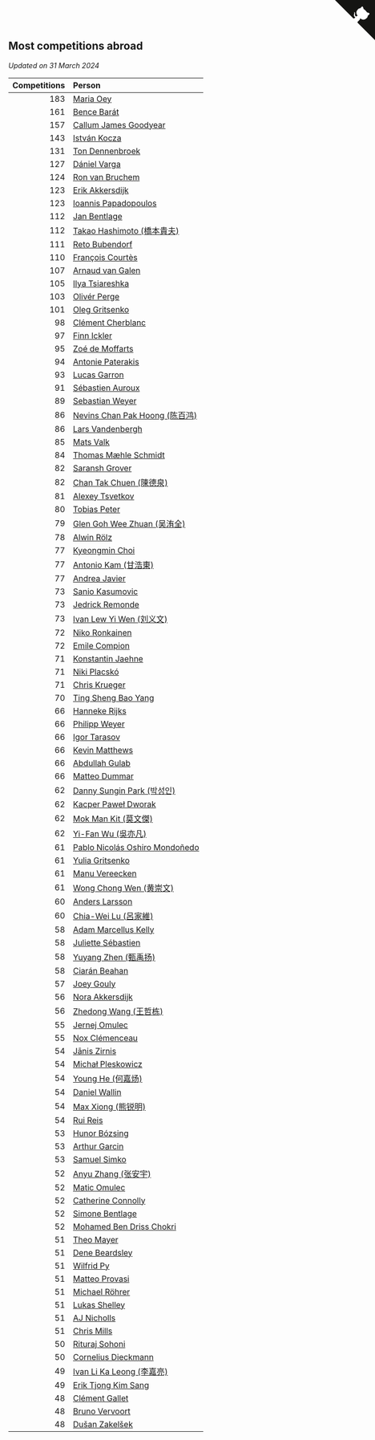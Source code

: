 ## Most competitions abroad

*Updated on 31 March 2024*

| Competitions | Person |
| ---: | :--- |
| 183 | [Maria Oey](https://www.worldcubeassociation.org/persons/2007OEYM01) |
| 161 | [Bence Barát](https://www.worldcubeassociation.org/persons/2008BARA01) |
| 157 | [Callum James Goodyear](https://www.worldcubeassociation.org/persons/2012GOOD02) |
| 143 | [István Kocza](https://www.worldcubeassociation.org/persons/2005KOCZ01) |
| 131 | [Ton Dennenbroek](https://www.worldcubeassociation.org/persons/2003DENN01) |
| 127 | [Dániel Varga](https://www.worldcubeassociation.org/persons/2008VARG01) |
| 124 | [Ron van Bruchem](https://www.worldcubeassociation.org/persons/2003BRUC01) |
| 123 | [Erik Akkersdijk](https://www.worldcubeassociation.org/persons/2005AKKE01) |
| 123 | [Ioannis Papadopoulos](https://www.worldcubeassociation.org/persons/2013PAPA01) |
| 112 | [Jan Bentlage](https://www.worldcubeassociation.org/persons/2010BENT01) |
| 112 | [Takao Hashimoto (橋本貴夫)](https://www.worldcubeassociation.org/persons/2007HASH01) |
| 111 | [Reto Bubendorf](https://www.worldcubeassociation.org/persons/2012BUBE01) |
| 110 | [François Courtès](https://www.worldcubeassociation.org/persons/2008COUR01) |
| 107 | [Arnaud van Galen](https://www.worldcubeassociation.org/persons/2006GALE01) |
| 105 | [Ilya Tsiareshka](https://www.worldcubeassociation.org/persons/2012TERE01) |
| 103 | [Olivér Perge](https://www.worldcubeassociation.org/persons/2007PERG01) |
| 101 | [Oleg Gritsenko](https://www.worldcubeassociation.org/persons/2011GRIT01) |
| 98 | [Clément Cherblanc](https://www.worldcubeassociation.org/persons/2014CHER05) |
| 97 | [Finn Ickler](https://www.worldcubeassociation.org/persons/2012ICKL01) |
| 95 | [Zoé de Moffarts](https://www.worldcubeassociation.org/persons/2010MOFF02) |
| 94 | [Antonie Paterakis](https://www.worldcubeassociation.org/persons/2012PATE01) |
| 93 | [Lucas Garron](https://www.worldcubeassociation.org/persons/2006GARR01) |
| 91 | [Sébastien Auroux](https://www.worldcubeassociation.org/persons/2008AURO01) |
| 89 | [Sebastian Weyer](https://www.worldcubeassociation.org/persons/2010WEYE02) |
| 86 | [Nevins Chan Pak Hoong (陈百鸿)](https://www.worldcubeassociation.org/persons/2010CHAN20) |
| 86 | [Lars Vandenbergh](https://www.worldcubeassociation.org/persons/2003VAND01) |
| 85 | [Mats Valk](https://www.worldcubeassociation.org/persons/2007VALK01) |
| 84 | [Thomas Mæhle Schmidt](https://www.worldcubeassociation.org/persons/2013SCHM02) |
| 82 | [Saransh Grover](https://www.worldcubeassociation.org/persons/2014GROV01) |
| 82 | [Chan Tak Chuen (陳德泉)](https://www.worldcubeassociation.org/persons/2007CHUE01) |
| 81 | [Alexey Tsvetkov](https://www.worldcubeassociation.org/persons/2017TSVE02) |
| 80 | [Tobias Peter](https://www.worldcubeassociation.org/persons/2014PETE03) |
| 79 | [Glen Goh Wee Zhuan (吴洧全)](https://www.worldcubeassociation.org/persons/2015ZHUA01) |
| 78 | [Alwin Rölz](https://www.worldcubeassociation.org/persons/2016ROLZ01) |
| 77 | [Kyeongmin Choi](https://www.worldcubeassociation.org/persons/2017CHOI07) |
| 77 | [Antonio Kam (甘浩東)](https://www.worldcubeassociation.org/persons/2017TUNG13) |
| 77 | [Andrea Javier](https://www.worldcubeassociation.org/persons/2010JAVI01) |
| 73 | [Sanio Kasumovic](https://www.worldcubeassociation.org/persons/2009KASU01) |
| 73 | [Jedrick Remonde](https://www.worldcubeassociation.org/persons/2008REMO01) |
| 73 | [Ivan Lew Yi Wen (刘义文)](https://www.worldcubeassociation.org/persons/2012WENI01) |
| 72 | [Niko Ronkainen](https://www.worldcubeassociation.org/persons/2010RONK01) |
| 72 | [Emile Compion](https://www.worldcubeassociation.org/persons/2007COMP01) |
| 71 | [Konstantin Jaehne](https://www.worldcubeassociation.org/persons/2015JAEH01) |
| 71 | [Niki Placskó](https://www.worldcubeassociation.org/persons/2008PLAC01) |
| 71 | [Chris Krueger](https://www.worldcubeassociation.org/persons/2006KRUE01) |
| 70 | [Ting Sheng Bao Yang](https://www.worldcubeassociation.org/persons/2008BAOY01) |
| 66 | [Hanneke Rijks](https://www.worldcubeassociation.org/persons/2008RIJK01) |
| 66 | [Philipp Weyer](https://www.worldcubeassociation.org/persons/2010WEYE01) |
| 66 | [Igor Tarasov](https://www.worldcubeassociation.org/persons/2016TARA04) |
| 66 | [Kevin Matthews](https://www.worldcubeassociation.org/persons/2010MATT02) |
| 66 | [Abdullah Gulab](https://www.worldcubeassociation.org/persons/2014GULA02) |
| 66 | [Matteo Dummar](https://www.worldcubeassociation.org/persons/2017DUMM01) |
| 62 | [Danny Sungin Park (박성인)](https://www.worldcubeassociation.org/persons/2015PARK13) |
| 62 | [Kacper Paweł Dworak](https://www.worldcubeassociation.org/persons/2020DWOR01) |
| 62 | [Mok Man Kit (莫文傑)](https://www.worldcubeassociation.org/persons/2009KITM01) |
| 62 | [Yi-Fan Wu (吳亦凡)](https://www.worldcubeassociation.org/persons/2010WUIF01) |
| 61 | [Pablo Nicolás Oshiro Mondoñedo](https://www.worldcubeassociation.org/persons/2010MOND01) |
| 61 | [Yulia Gritsenko](https://www.worldcubeassociation.org/persons/2012SIDO01) |
| 61 | [Manu Vereecken](https://www.worldcubeassociation.org/persons/2010VERE01) |
| 61 | [Wong Chong Wen (黄崇文)](https://www.worldcubeassociation.org/persons/2014WENW01) |
| 60 | [Anders Larsson](https://www.worldcubeassociation.org/persons/2003LARS01) |
| 60 | [Chia-Wei Lu (呂家維)](https://www.worldcubeassociation.org/persons/2007LUCH01) |
| 58 | [Adam Marcellus Kelly](https://www.worldcubeassociation.org/persons/2016KELL10) |
| 58 | [Juliette Sébastien](https://www.worldcubeassociation.org/persons/2014SEBA01) |
| 58 | [Yuyang Zhen (甄禹扬)](https://www.worldcubeassociation.org/persons/2013ZHEN11) |
| 58 | [Ciarán Beahan](https://www.worldcubeassociation.org/persons/2012BEAH01) |
| 57 | [Joey Gouly](https://www.worldcubeassociation.org/persons/2007GOUL01) |
| 56 | [Nora Akkersdijk](https://www.worldcubeassociation.org/persons/2009CHRI03) |
| 56 | [Zhedong Wang (王哲栋)](https://www.worldcubeassociation.org/persons/2015WANG83) |
| 55 | [Jernej Omulec](https://www.worldcubeassociation.org/persons/2010OMUL01) |
| 55 | [Nox Clémenceau](https://www.worldcubeassociation.org/persons/2015CLEM03) |
| 54 | [Jānis Zirnis](https://www.worldcubeassociation.org/persons/2013ZIRN01) |
| 54 | [Michał Pleskowicz](https://www.worldcubeassociation.org/persons/2009PLES01) |
| 54 | [Young He (何嘉炀)](https://www.worldcubeassociation.org/persons/2014HEYO01) |
| 54 | [Daniel Wallin](https://www.worldcubeassociation.org/persons/2013WALL03) |
| 54 | [Max Xiong (熊锐明)](https://www.worldcubeassociation.org/persons/2015XION03) |
| 54 | [Rui Reis](https://www.worldcubeassociation.org/persons/2015REIS02) |
| 53 | [Hunor Bózsing](https://www.worldcubeassociation.org/persons/2009BOZS01) |
| 53 | [Arthur Garcin](https://www.worldcubeassociation.org/persons/2014GARC27) |
| 53 | [Samuel Simko](https://www.worldcubeassociation.org/persons/2016SIMK01) |
| 52 | [Anyu Zhang (张安宇)](https://www.worldcubeassociation.org/persons/2012ZHAN08) |
| 52 | [Matic Omulec](https://www.worldcubeassociation.org/persons/2010OMUL02) |
| 52 | [Catherine Connolly](https://www.worldcubeassociation.org/persons/2017CONN04) |
| 52 | [Simone Bentlage](https://www.worldcubeassociation.org/persons/2014OHLE01) |
| 52 | [Mohamed Ben Driss Chokri](https://www.worldcubeassociation.org/persons/2015CHOK01) |
| 51 | [Theo Mayer](https://www.worldcubeassociation.org/persons/2012MAYE01) |
| 51 | [Dene Beardsley](https://www.worldcubeassociation.org/persons/2009BEAR01) |
| 51 | [Wilfrid Py](https://www.worldcubeassociation.org/persons/2016PYWI01) |
| 51 | [Matteo Provasi](https://www.worldcubeassociation.org/persons/2009PROV01) |
| 51 | [Michael Röhrer](https://www.worldcubeassociation.org/persons/2009ROHR01) |
| 51 | [Lukas Shelley](https://www.worldcubeassociation.org/persons/2016SHEL03) |
| 51 | [AJ Nicholls](https://www.worldcubeassociation.org/persons/2015NICH04) |
| 51 | [Chris Mills](https://www.worldcubeassociation.org/persons/2014MILL04) |
| 50 | [Rituraj Sohoni](https://www.worldcubeassociation.org/persons/2012SOHO01) |
| 50 | [Cornelius Dieckmann](https://www.worldcubeassociation.org/persons/2009DIEC01) |
| 49 | [Ivan Li Ka Leong (李嘉亮)](https://www.worldcubeassociation.org/persons/2015LEON02) |
| 49 | [Erik Tjong Kim Sang](https://www.worldcubeassociation.org/persons/2018SANG01) |
| 48 | [Clément Gallet](https://www.worldcubeassociation.org/persons/2004GALL02) |
| 48 | [Bruno Vervoort](https://www.worldcubeassociation.org/persons/2011VERV01) |
| 48 | [Dušan Zakelšek](https://www.worldcubeassociation.org/persons/2012ZAKE02) |


<a href="https://github.com/jonatanklosko/wca_statistics" class="github-corner" aria-label="View source on Github"><svg width="80" height="80" viewBox="0 0 250 250" style="fill:#151513; color:#fff; position: absolute; top: 0; border: 0; right: 0;" aria-hidden="true"><path d="M0,0 L115,115 L130,115 L142,142 L250,250 L250,0 Z"></path><path d="M128.3,109.0 C113.8,99.7 119.0,89.6 119.0,89.6 C122.0,82.7 120.5,78.6 120.5,78.6 C119.2,72.0 123.4,76.3 123.4,76.3 C127.3,80.9 125.5,87.3 125.5,87.3 C122.9,97.6 130.6,101.9 134.4,103.2" fill="currentColor" style="transform-origin: 130px 106px;" class="octo-arm"></path><path d="M115.0,115.0 C114.9,115.1 118.7,116.5 119.8,115.4 L133.7,101.6 C136.9,99.2 139.9,98.4 142.2,98.6 C133.8,88.0 127.5,74.4 143.8,58.0 C148.5,53.4 154.0,51.2 159.7,51.0 C160.3,49.4 163.2,43.6 171.4,40.1 C171.4,40.1 176.1,42.5 178.8,56.2 C183.1,58.6 187.2,61.8 190.9,65.4 C194.5,69.0 197.7,73.2 200.1,77.6 C213.8,80.2 216.3,84.9 216.3,84.9 C212.7,93.1 206.9,96.0 205.4,96.6 C205.1,102.4 203.0,107.8 198.3,112.5 C181.9,128.9 168.3,122.5 157.7,114.1 C157.9,116.9 156.7,120.9 152.7,124.9 L141.0,136.5 C139.8,137.7 141.6,141.9 141.8,141.8 Z" fill="currentColor" class="octo-body"></path></svg></a><style>.github-corner:hover .octo-arm{animation:octocat-wave 560ms ease-in-out}@keyframes octocat-wave{0%,100%{transform:rotate(0)}20%,60%{transform:rotate(-25deg)}40%,80%{transform:rotate(10deg)}}@media (max-width:500px){.github-corner:hover .octo-arm{animation:none}.github-corner .octo-arm{animation:octocat-wave 560ms ease-in-out}}</style>
